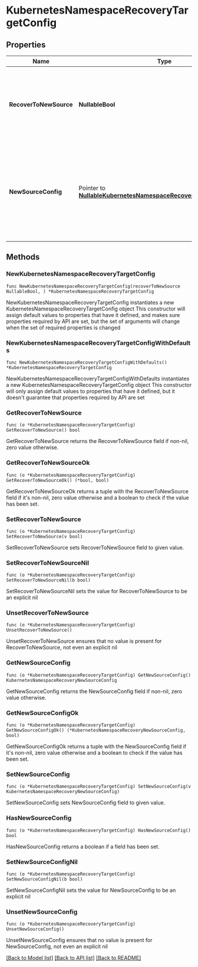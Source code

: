 # KubernetesNamespaceRecoveryTargetConfig

## Properties

Name | Type | Description | Notes
------------ | ------------- | ------------- | -------------
**RecoverToNewSource** | **NullableBool** | Specifies whether or not to recover the Namespaces to a different source than they were backed up from. | 
**NewSourceConfig** | Pointer to [**NullableKubernetesNamespaceRecoveryNewSourceConfig**](KubernetesNamespaceRecoveryNewSourceConfig.md) | Specifies the new source configuration if a Kubernetes Namespace is being restored to a different source than the one from which it was protected. | [optional] 

## Methods

### NewKubernetesNamespaceRecoveryTargetConfig

`func NewKubernetesNamespaceRecoveryTargetConfig(recoverToNewSource NullableBool, ) *KubernetesNamespaceRecoveryTargetConfig`

NewKubernetesNamespaceRecoveryTargetConfig instantiates a new KubernetesNamespaceRecoveryTargetConfig object
This constructor will assign default values to properties that have it defined,
and makes sure properties required by API are set, but the set of arguments
will change when the set of required properties is changed

### NewKubernetesNamespaceRecoveryTargetConfigWithDefaults

`func NewKubernetesNamespaceRecoveryTargetConfigWithDefaults() *KubernetesNamespaceRecoveryTargetConfig`

NewKubernetesNamespaceRecoveryTargetConfigWithDefaults instantiates a new KubernetesNamespaceRecoveryTargetConfig object
This constructor will only assign default values to properties that have it defined,
but it doesn't guarantee that properties required by API are set

### GetRecoverToNewSource

`func (o *KubernetesNamespaceRecoveryTargetConfig) GetRecoverToNewSource() bool`

GetRecoverToNewSource returns the RecoverToNewSource field if non-nil, zero value otherwise.

### GetRecoverToNewSourceOk

`func (o *KubernetesNamespaceRecoveryTargetConfig) GetRecoverToNewSourceOk() (*bool, bool)`

GetRecoverToNewSourceOk returns a tuple with the RecoverToNewSource field if it's non-nil, zero value otherwise
and a boolean to check if the value has been set.

### SetRecoverToNewSource

`func (o *KubernetesNamespaceRecoveryTargetConfig) SetRecoverToNewSource(v bool)`

SetRecoverToNewSource sets RecoverToNewSource field to given value.


### SetRecoverToNewSourceNil

`func (o *KubernetesNamespaceRecoveryTargetConfig) SetRecoverToNewSourceNil(b bool)`

 SetRecoverToNewSourceNil sets the value for RecoverToNewSource to be an explicit nil

### UnsetRecoverToNewSource
`func (o *KubernetesNamespaceRecoveryTargetConfig) UnsetRecoverToNewSource()`

UnsetRecoverToNewSource ensures that no value is present for RecoverToNewSource, not even an explicit nil
### GetNewSourceConfig

`func (o *KubernetesNamespaceRecoveryTargetConfig) GetNewSourceConfig() KubernetesNamespaceRecoveryNewSourceConfig`

GetNewSourceConfig returns the NewSourceConfig field if non-nil, zero value otherwise.

### GetNewSourceConfigOk

`func (o *KubernetesNamespaceRecoveryTargetConfig) GetNewSourceConfigOk() (*KubernetesNamespaceRecoveryNewSourceConfig, bool)`

GetNewSourceConfigOk returns a tuple with the NewSourceConfig field if it's non-nil, zero value otherwise
and a boolean to check if the value has been set.

### SetNewSourceConfig

`func (o *KubernetesNamespaceRecoveryTargetConfig) SetNewSourceConfig(v KubernetesNamespaceRecoveryNewSourceConfig)`

SetNewSourceConfig sets NewSourceConfig field to given value.

### HasNewSourceConfig

`func (o *KubernetesNamespaceRecoveryTargetConfig) HasNewSourceConfig() bool`

HasNewSourceConfig returns a boolean if a field has been set.

### SetNewSourceConfigNil

`func (o *KubernetesNamespaceRecoveryTargetConfig) SetNewSourceConfigNil(b bool)`

 SetNewSourceConfigNil sets the value for NewSourceConfig to be an explicit nil

### UnsetNewSourceConfig
`func (o *KubernetesNamespaceRecoveryTargetConfig) UnsetNewSourceConfig()`

UnsetNewSourceConfig ensures that no value is present for NewSourceConfig, not even an explicit nil

[[Back to Model list]](../README.md#documentation-for-models) [[Back to API list]](../README.md#documentation-for-api-endpoints) [[Back to README]](../README.md)


